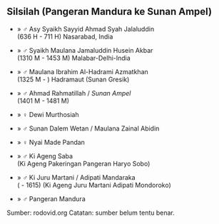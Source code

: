 ## Silsilah (Pangeran Mandura ke Sunan Ampel)

*	» ♂ Asy Syaikh Sayyid Ahmad Syah Jalaluddin
	<br/>(636 H - 711 H) Nasarabad, India

*	» ♂ Syaikh Maulana Jamaluddin Husein Akbar
	<br/>(1310 M - 1453 M) Malabar-Delhi-India

*	» ♂ Maulana Ibrahim Al-Hadrami Azmatkhan
	<br/>(1325 M - ) Hadramaut (Sunan Gresik)

*	» ♂ Ahmad Rahmatillah / *Sunan Ampel*
	<br/>(1401 M - 1481 M) 

*	» ♀ Dewi Murthosiah

*	» ♂ Sunan Dalem Wetan / Maulana Zainal Abidin

*	» ♀ Nyai Made Pandan

*	» ♂ Ki Ageng Saba
	<br/>(Ki Ageng Pakeringan Pangeran Haryo Sobo)

*	» ♂ Ki Juru Martani / Adipati Mandaraka
	<br/>( - 1615) (Ki Ageng Juru Martani Adipati Mondoroko)

*	» ♂ Pangeran Mandura

Sumber: rodovid.org
Catatan: sumber belum tentu benar.
